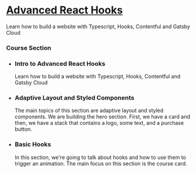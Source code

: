 # [Advanced React Hooks](https://designcode.io/advanced-react-hooks)

<!-- ## Learn how to build a website with Typescript, Hooks, Contentful and Gatsby Cloud -->
<p>Learn how to build a website with Typescript, Hooks, Contentful and Gatsby Cloud</p>

### Course Section

- ### Intro to Advanced React Hooks <br>

  Learn how to build a website with Typescript, Hooks, Contentful and Gatsby Cloud

- ### Adaptive Layout and Styled Components <br>

  The main topics of this section are adaptive layout and styled components. We are building the hero section. First, we have a card and then, we have a stack that contains a logo, some text, and a purchase button.

- ### Basic Hooks <br>

  In this section, we're going to talk about hooks and how to use them to trigger an animation. The main focus on this section is the course card.

